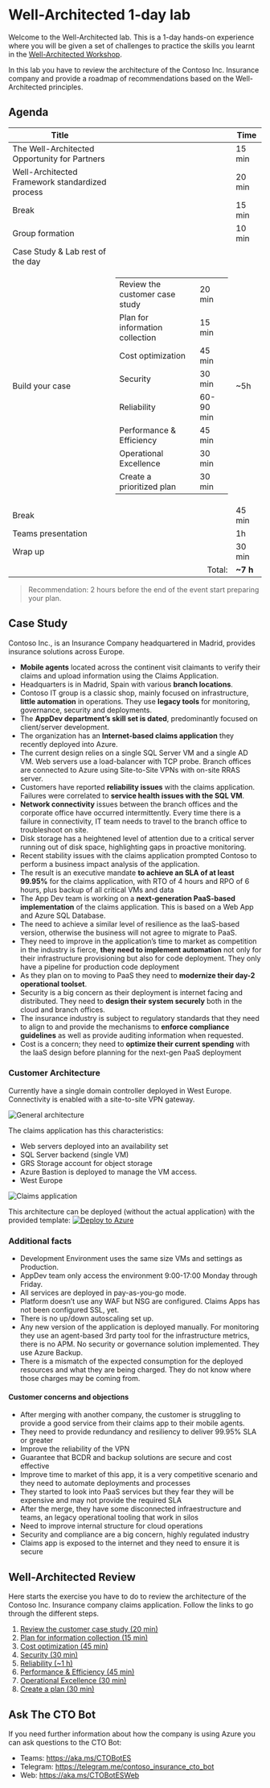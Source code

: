 # Well-Architected 1-day lab

Welcome to the Well-Architected lab. This is a 1-day hands-on experience where you will be given a set of challenges
to practice the skills you learnt in the [Well-Architected Workshop](../1.%20Well-Architected%20Workshop).

In this lab you have to review the architecture of the Contoso Inc. Insurance company and provide a roadmap of recommendations
based on the Well-Architected principles.

## Agenda

Title | | Time
---|-:|---
The Well-Architected Opportunity for Partners || 15 min
Well-Architected Framework standardized process || 20 min
Break || 15 min
Group formation || 10 min
Case Study & Lab rest of the day |
Build your case |<table><tr><td>Review the customer case study</td><td>20 min</td></tr><tr><td>Plan for information collection</td><td>15 min</td></tr><tr><td>Cost optimization</td><td>45 min</td></tr><tr><td>Security</td><td>30 min</td></tr><tr><td>Reliability</td><td>60-90 min</td></tr><tr><td>Performance & Efficiency</td><td>45 min</td></tr><tr><td>Operational Excellence</td><td>30 min</td></tr><tr><td>Create a prioritized plan</td><td>30 min</td></tr></table> | ~5h
Break || 45 min
Teams presentation || 1h
Wrap up || 30 min
&nbsp;| Total: | **~7 h**

> Recommendation: 2 hours before the end of the event start preparing your plan.

## Case Study

Contoso Inc., is an Insurance Company headquartered in Madrid, provides insurance solutions across
Europe.

* **Mobile agents** located across the continent visit claimants to verify their claims and upload
information using the Claims Application.
* Headquarters is in Madrid, Spain with various **branch locations**.
* Contoso IT group is a classic shop, mainly focused on infrastructure, **little automation** in operations.
They use **legacy tools** for monitoring, governance, security and deployments.
* The **AppDev department’s skill set is dated**, predominantly focused on client/server development.
* The organization has an **Internet-based claims application** they recently deployed into Azure.
* The current design relies on a single SQL Server VM and a single AD VM. Web servers use a load-balancer with TCP probe.
Branch offices are connected to Azure using Site-to-Site VPNs with on-site RRAS server.
* Customers have reported **reliability issues** with the claims application. Failures were correlated to
**service health issues with the SQL VM**.
* **Network connectivity** issues between the branch offices and the corporate office have occurred
intermittently. Every time there is a failure in connectivity, IT team needs to travel to the branch office
to troubleshoot on site.
* Disk storage has a heightened level of attention due to a critical server running out of disk space,
highlighting gaps in proactive monitoring.
* Recent stability issues with the claims application prompted Contoso to perform a business impact
analysis of the application.
* The result is an executive mandate **to achieve an SLA of at least 99.95%** for the claims application,
with RTO of 4 hours and RPO of 6 hours, plus backup of all critical VMs and data
* The App Dev team is working on a **next-generation PaaS-based implementation** of the claims
application. This is based on a Web App and Azure SQL Database.
* The need to achieve a similar level of resilience as the IaaS-based version, otherwise the business will
not agree to migrate to PaaS.
* They need to improve in the application’s time to market as competition in the industry is fierce, **they
need to implement automation** not only for their infrastructure provisioning but also for code
deployment. They only have a pipeline for production code deployment
* As they plan on to moving to PaaS they need to **modernize their day-2 operational toolset**.
* Security is a big concern as their deployment is internet facing and distributed. They need to **design
their system securely** both in the cloud and branch offices.
* The insurance industry is subject to regulatory standards that they need to align to and provide the
mechanisms to **enforce compliance guidelines** as well as provide auditing information when
requested.
* Cost is a concern; they need to **optimize their current spending** with the IaaS design before
planning for the next-gen PaaS deployment

### Customer Architecture

Currently have a single domain controller deployed in West Europe. Connectivity is enabled with a site-to-site VPN
gateway.

![General architecture](support%20materials/arch1.png "There are two VPN tunnels to connect to Azure, one with headquarters and another one with the Branch office  ")

The claims application has this characteristics:

* Web servers deployed into an availability set
* SQL Server backend
(single VM)
* GRS Storage account for object storage
* Azure Bastion is deployed to manage the VM access.
* West Europe

![Claims application](support%20materials/arch2.png "The claims application is deployed in West Europe, with a single VM running a single SQL Server. ")

This architecture can be deployed (without the actual application) with the provided template:
[![Deploy to Azure](https://raw.githubusercontent.com/Azure/azure-quickstart-templates/master/1-CONTRIBUTION-GUIDE/images/deploytoazure.svg?sanitize=true)](https://portal.azure.com/#create/Microsoft.Template/uri/https%3A%2F%2Fraw.githubusercontent.com%2Fmicrosoft%2FGPS-Well-Architected-Partner-Training%2Fmain%2F2.%2520Well-Architected%25201%2520day%2520lab%2Fazuredeploy.json)

### Additional facts

* Development Environment uses the same size VMs and settings as Production.
* AppDev team only access the environment 9:00-17:00 Monday through Friday.
* All services are deployed in pay-as-you-go mode.
* Platform doesn’t use any WAF but NSG are configured. Claims Apps has not been configured SSL, yet.
* There is no up/down autoscaling set up.
* Any new version of the application is deployed manually. For monitoring they use an agent-based 3rd
party tool for the infrastructure metrics, there is no APM. No security or governance solution implemented.
They use Azure Backup.
* There is a mismatch of the expected consumption for the deployed resources and what they are being
charged. They do not know where those charges may be coming from.

#### Customer concerns and objections

* After merging with another company, the customer is struggling to provide a good service from their claims app to their mobile agents.
* They need to provide redundancy and resiliency to deliver 99.95% SLA or greater
* Improve the reliability of the VPN
* Guarantee that BCDR and backup solutions are secure and cost effective
* Improve time to market of this app, it is a very competitive scenario and they need to automate deployments and processes
* They started to look into PaaS services but they fear they will be expensive and may not provide the required SLA
* After the merge, they have some disconnected infraestructure and teams, an legacy operational tooling that work in silos
* Need to improve internal structure for cloud operations
* Security and compliance are a big concern, highly regulated industry
* Claims app is exposed to the internet and they need to ensure it is secure

## Well-Architected Review

Here starts the exercise you have to do to review the architecture of the Contoso Inc. Insurance company claims application. Follow the links to go through the different steps.

1. [Review the customer case study (20 min)](challenges/01.CustomerCase.md)
1. [Plan for information collection (15 min)](challenges/02.PlanCollection.md)
1. [Cost optimization (45 min)](challenges/03.CostOptimization.md)
1. [Security (30 min)](challenges/04.Security.md)
1. [Reliability (~1 h)](challenges/05.Reliability.md)
1. [Performance & Efficiency (45 min)](challenges/06.Performance.md)
1. [Operational Excellence (30 min)](challenges/07.Operations.md)
1. [Create a plan (30 min)](challenges/08.CreatePlan.md)

## Ask The CTO Bot

If you need further information about how the company is using Azure you can ask questions to the CTO Bot:

* Teams: <https://aka.ms/CTOBotES>
* Telegram: <https://telegram.me/contoso_insurance_cto_bot>
* Web: <https://aka.ms/CTOBotESWeb>
